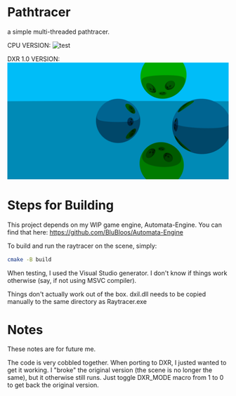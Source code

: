 # Pathtracer

a simple multi-threaded pathtracer.

CPU VERSION:
![test](https://user-images.githubusercontent.com/38915815/190832651-a5e9dd42-5df7-4130-9d25-d87d7a039c7e.jpeg)

DXR 1.0 VERSION:
![dxr](dxr_expected.bmp)

# Steps for Building

This project depends on my WIP game engine, Automata-Engine. You can find that here: https://github.com/BluBloos/Automata-Engine

To build and run the raytracer on the scene, simply:

```bash
cmake -B build
```

When testing, I used the Visual Studio generator. I don't know if things work otherwise (say, if not using MSVC compiler).

Things don't actually work out of the box. dxil.dll needs to be copied manually to the same directory as Raytracer.exe

# Notes

These notes are for future me.

The code is very cobbled together. When porting to DXR, I justed wanted to get it working.
I "broke" the original version (the scene is no longer the same), but it otherwise still runs.
Just toggle DXR_MODE macro from 1 to 0 to get back the original version.

